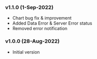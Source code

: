 ### v1.1.0 (1-Sep-2022)
- Chart bug fix & improvement
- Added Data Error & Server Error status
- Removed error notification
### v1.0.0 (28-Aug-2022)
- Initial version